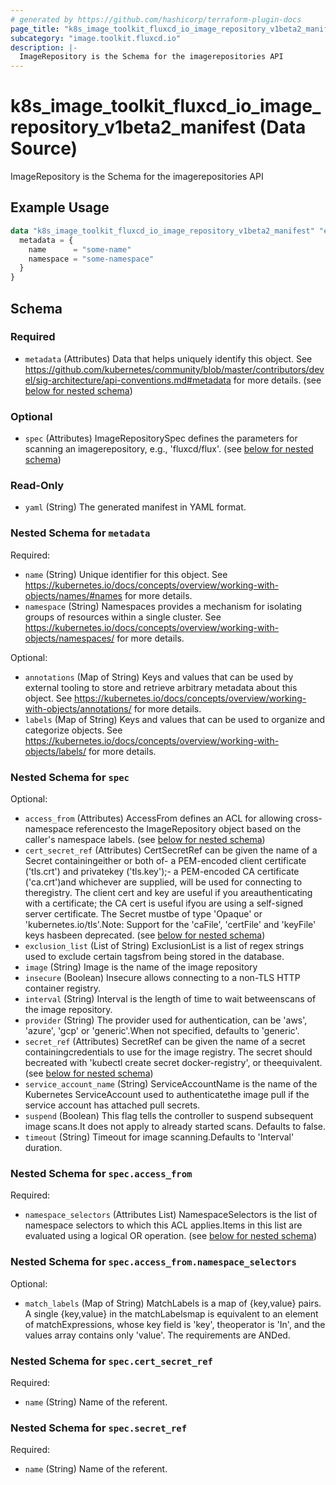 ```yaml
---
# generated by https://github.com/hashicorp/terraform-plugin-docs
page_title: "k8s_image_toolkit_fluxcd_io_image_repository_v1beta2_manifest Data Source - terraform-provider-k8s"
subcategory: "image.toolkit.fluxcd.io"
description: |-
  ImageRepository is the Schema for the imagerepositories API
---
```


# k8s_image_toolkit_fluxcd_io_image_repository_v1beta2_manifest (Data Source)

ImageRepository is the Schema for the imagerepositories API

## Example Usage

```terraform
data "k8s_image_toolkit_fluxcd_io_image_repository_v1beta2_manifest" "example" {
  metadata = {
    name      = "some-name"
    namespace = "some-namespace"
  }
}
```

<!-- schema generated by tfplugindocs -->
## Schema

### Required

- `metadata` (Attributes) Data that helps uniquely identify this object. See https://github.com/kubernetes/community/blob/master/contributors/devel/sig-architecture/api-conventions.md#metadata for more details. (see [below for nested schema](#nestedatt--metadata))

### Optional

- `spec` (Attributes) ImageRepositorySpec defines the parameters for scanning an imagerepository, e.g., 'fluxcd/flux'. (see [below for nested schema](#nestedatt--spec))

### Read-Only

- `yaml` (String) The generated manifest in YAML format.

<a id="nestedatt--metadata"></a>
### Nested Schema for `metadata`

Required:

- `name` (String) Unique identifier for this object. See https://kubernetes.io/docs/concepts/overview/working-with-objects/names/#names for more details.
- `namespace` (String) Namespaces provides a mechanism for isolating groups of resources within a single cluster. See https://kubernetes.io/docs/concepts/overview/working-with-objects/namespaces/ for more details.

Optional:

- `annotations` (Map of String) Keys and values that can be used by external tooling to store and retrieve arbitrary metadata about this object. See https://kubernetes.io/docs/concepts/overview/working-with-objects/annotations/ for more details.
- `labels` (Map of String) Keys and values that can be used to organize and categorize objects. See https://kubernetes.io/docs/concepts/overview/working-with-objects/labels/ for more details.


<a id="nestedatt--spec"></a>
### Nested Schema for `spec`

Optional:

- `access_from` (Attributes) AccessFrom defines an ACL for allowing cross-namespace referencesto the ImageRepository object based on the caller's namespace labels. (see [below for nested schema](#nestedatt--spec--access_from))
- `cert_secret_ref` (Attributes) CertSecretRef can be given the name of a Secret containingeither or both of- a PEM-encoded client certificate ('tls.crt') and privatekey ('tls.key');- a PEM-encoded CA certificate ('ca.crt')and whichever are supplied, will be used for connecting to theregistry. The client cert and key are useful if you areauthenticating with a certificate; the CA cert is useful ifyou are using a self-signed server certificate. The Secret mustbe of type 'Opaque' or 'kubernetes.io/tls'.Note: Support for the 'caFile', 'certFile' and 'keyFile' keys hasbeen deprecated. (see [below for nested schema](#nestedatt--spec--cert_secret_ref))
- `exclusion_list` (List of String) ExclusionList is a list of regex strings used to exclude certain tagsfrom being stored in the database.
- `image` (String) Image is the name of the image repository
- `insecure` (Boolean) Insecure allows connecting to a non-TLS HTTP container registry.
- `interval` (String) Interval is the length of time to wait betweenscans of the image repository.
- `provider` (String) The provider used for authentication, can be 'aws', 'azure', 'gcp' or 'generic'.When not specified, defaults to 'generic'.
- `secret_ref` (Attributes) SecretRef can be given the name of a secret containingcredentials to use for the image registry. The secret should becreated with 'kubectl create secret docker-registry', or theequivalent. (see [below for nested schema](#nestedatt--spec--secret_ref))
- `service_account_name` (String) ServiceAccountName is the name of the Kubernetes ServiceAccount used to authenticatethe image pull if the service account has attached pull secrets.
- `suspend` (Boolean) This flag tells the controller to suspend subsequent image scans.It does not apply to already started scans. Defaults to false.
- `timeout` (String) Timeout for image scanning.Defaults to 'Interval' duration.

<a id="nestedatt--spec--access_from"></a>
### Nested Schema for `spec.access_from`

Required:

- `namespace_selectors` (Attributes List) NamespaceSelectors is the list of namespace selectors to which this ACL applies.Items in this list are evaluated using a logical OR operation. (see [below for nested schema](#nestedatt--spec--access_from--namespace_selectors))

<a id="nestedatt--spec--access_from--namespace_selectors"></a>
### Nested Schema for `spec.access_from.namespace_selectors`

Optional:

- `match_labels` (Map of String) MatchLabels is a map of {key,value} pairs. A single {key,value} in the matchLabelsmap is equivalent to an element of matchExpressions, whose key field is 'key', theoperator is 'In', and the values array contains only 'value'. The requirements are ANDed.



<a id="nestedatt--spec--cert_secret_ref"></a>
### Nested Schema for `spec.cert_secret_ref`

Required:

- `name` (String) Name of the referent.


<a id="nestedatt--spec--secret_ref"></a>
### Nested Schema for `spec.secret_ref`

Required:

- `name` (String) Name of the referent.
